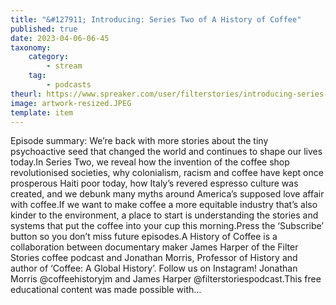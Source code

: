 ```yaml
---
title: "&#127911; Introducing: Series Two of A History of Coffee"
published: true
date: 2023-04-06-06-45
taxonomy:
    category:
        - stream
    tag:
        - podcasts
theurl: https://www.spreaker.com/user/filterstories/introducing-series-2-of-a-history-of-cof_1
image: artwork-resized.JPEG
template: item
---
```


Episode summary: We&rsquo;re back with more stories about the tiny psychoactive seed that changed the world and continues to shape our lives today.In Series Two, we reveal how the invention of the coffee shop revolutionised societies, why colonialism, racism and coffee have kept once prosperous Haiti poor today, how Italy&rsquo;s revered espresso culture was created, and we debunk many myths around America&rsquo;s supposed love affair with coffee.If we want to make coffee a more equitable industry that&rsquo;s also kinder to the environment, a place to start is understanding the stories and systems that put the coffee into your cup this morning.Press the &lsquo;Subscribe&rsquo; button so you don&rsquo;t miss future episodes.A History of Coffee is a collaboration between documentary maker James Harper of the Filter Stories coffee podcast and Jonathan Morris, Professor of History and author of &lsquo;Coffee: A Global History&rsquo;. Follow us on Instagram! Jonathan Morris @coffeehistoryjm and James Harper @filterstoriespodcast.This free educational content was made possible with&hellip;

